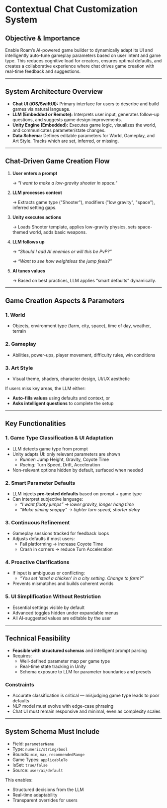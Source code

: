 # Contextual Chat Customization System

## **Objective & Importance**

Enable Roam’s AI-powered game builder to dynamically adapt its UI and intelligently auto-tune gameplay parameters based on user intent and game type. This reduces cognitive load for creators, ensures optimal defaults, and creates a collaborative experience where chat drives game creation with real-time feedback and suggestions.

---

## **System Architecture Overview**

- **Chat UI (iOS/SwiftUI):** Primary interface for users to describe and build games via natural language.
- **LLM (Embedded or Remote):** Interprets user input, generates follow-up questions, and suggests game design improvements.
- **Unity Engine (Embedded):** Executes game logic, visualizes the world, and communicates parameter/state changes.
- **Data Schema:** Defines editable parameters for World, Gameplay, and Art Style. Tracks which are set, inferred, or missing.

---

## **Chat-Driven Game Creation Flow**

1. **User enters a prompt**
    
    → *"I want to make a low-gravity shooter in space."*
    
2. **LLM processes context**
    
    → Extracts game type ("Shooter"), modifiers ("low gravity", "space"), inferred setting gaps.
    
3. **Unity executes actions**
    
    → Loads Shooter template, applies low-gravity physics, sets space-themed world, adds basic weapons.
    
4. **LLM follows up**
    
    → *“Should I add AI enemies or will this be PvP?”*
    
    → *“Want to see how weightless the jump feels?”*
    
5. **AI tunes values**
    
    → Based on best practices, LLM applies “smart defaults” dynamically.
    

---

## **Game Creation Aspects & Parameters**

### **1. World**

- Objects, environment type (farm, city, space), time of day, weather, terrain

### **2. Gameplay**

- Abilities, power-ups, player movement, difficulty rules, win conditions

### **3. Art Style**

- Visual theme, shaders, character design, UI/UX aesthetic

If users miss key areas, the LLM either:

- **Auto-fills values** using defaults and context, or
- **Asks intelligent questions** to complete the setup

---

## **Key Functionalities**

### **1. Game Type Classification & UI Adaptation**

- LLM detects game type from prompt
- Unity adapts UI: only relevant parameters are shown
    - *Runner:* Jump Height, Gravity, Coyote Time
    - *Racing:* Turn Speed, Drift, Acceleration
- Non-relevant options hidden by default, surfaced when needed

### **2. Smart Parameter Defaults**

- LLM injects **pre-tested defaults** based on prompt + game type
- Can interpret subjective language:
    - *“I want floaty jumps” → lower gravity, longer hang time*
    - *“Make aiming snappy” → tighter turn speed, shorter delay*

### **3. Continuous Refinement**

- Gameplay sessions tracked for feedback loops
- Adjusts defaults if most users:
    - Fail platforming → increase Coyote Time
    - Crash in corners → reduce Turn Acceleration

### **4. Proactive Clarifications**

- If input is ambiguous or conflicting:
    - *“You set ‘steal a chicken’ in a city setting. Change to farm?”*
- Prevents mismatches and builds coherent worlds

### **5. UI Simplification Without Restriction**

- Essential settings visible by default
- Advanced toggles hidden under expandable menus
- All AI-suggested values are editable by the user

---

## **Technical Feasibility**

- **Feasible with structured schemas** and intelligent prompt parsing
- Requires:
    - Well-defined parameter map per game type
    - Real-time state tracking in Unity
    - Schema exposure to LLM for parameter boundaries and presets

### **Constraints**

- Accurate classification is critical — misjudging game type leads to poor defaults
- NLP model must evolve with edge-case phrasing
- Chat UI must remain responsive and minimal, even as complexity scales

---

## **System Schema Must Include**

- Field: `parameterName`
- Type: `numeric/string/bool`
- Bounds: `min`, `max`, `recommendedRange`
- Game Types: `applicableTo`
- IsSet: `true/false`
- Source: `user/ai/default`

This enables:

- Structured decisions from the LLM
- Real-time adaptability
- Transparent overrides for users